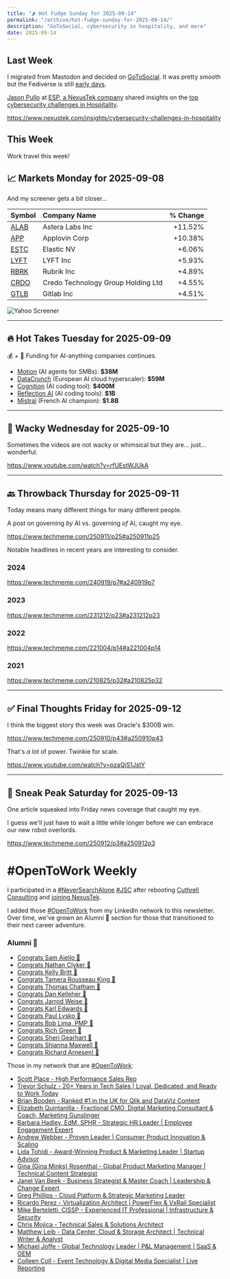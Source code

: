 ```yaml
---
title: "🌶️ Hot Fudge Sunday for 2025-09-14"
permalink: "/archive/hot-fudge-sunday-for-2025-09-14/"
description: "GoToSocial, cybersecurity in hospitality, and more"
date: 2025-09-14
---
```


## Last Week

I migrated from Mastodon and decided on [GoToSocial](https://codeberg.org/superseriousbusiness/gotosocial). It was pretty smooth but the Fediverse is still [early days](https://cuthrell.com/@jay/statuses/01K510H6R4NR22EVJA4TFDTEWR).

[Jason Pullo](https://www.linkedin.com/in/jason-pullo-61927b9/) at [ESP, a NexusTek company](https://www.nexustek.com/esp) shared insights on the [top cybersecurity challenges in Hospitality](https://www.nexustek.com/insights/cybersecurity-challenges-in-hospitality).

https://www.nexustek.com/insights/cybersecurity-challenges-in-hospitality

## This Week

Work travel this week!

## 📈 Markets Monday for 2025-09-08

And my screener gets a bit closer...

| Symbol | Company Name | % Change |
| :--- | :--- | ---: |
| [ALAB](https://www.google.com/finance/quote/ALAB:NASDAQ) | Astera Labs Inc | +11.52% |
| [APP](https://www.google.com/finance/quote/APP:NASDAQ) | Applovin Corp | +10.38% |
| [ESTC](https://www.google.com/finance/quote/ESTC:NYSE) | Elastic NV | +6.06% |
| [LYFT](https://www.google.com/finance/quote/LYFT:NASDAQ) | LYFT Inc | +5.93% |
| [RBRK](https://www.google.com/finance/quote/RBRK:NYSE) | Rubrik Inc | +4.89% |
| [CRDO](https://www.google.com/finance/quote/CRDO:NASDAQ) | Credo Technology Group Holding Ltd | +4.55% |
| [GTLB](https://www.google.com/finance/quote/GTLB:NASDAQ) | Gitlab Inc | +4.51% |

![Yahoo Screener](https://assets.buttondown.email/images/151df0e7-931b-4186-82ae-a787901eac39.png?w=960&fit=max)


---

## 🔥 Hot Takes Tuesday for 2025-09-09

💰 + 🤖 Funding for AI-anything companies continues.

* [Motion](https://www.techmeme.com/250908/p24#a250908p24) (AI agents for SMBs): **$38M**
* [DataCrunch](https://www.techmeme.com/250909/p22#a250909p22) (European AI cloud hyperscaler): **$59M**
* [Cognition](https://www.techmeme.com/250908/p23#a250908p23) (AI coding tool): **$400M**
* [Reflection AI](https://www.techmeme.com/250909/p42#a250909p42) (AI coding tools): **$1B**
* [Mistral](https://www.techmeme.com/250909/p3#a250909p3) (French AI champion): **$1.8B**


---

## 🤪 Wacky Wednesday for 2025-09-10

Sometimes the videos are not wacky or whimsical but they are... just... wonderful.

https://www.youtube.com/watch?v=rfUEstWJUkA

---

## 🔙 Throwback Thursday for 2025-09-11

Today means many different things for many different people.

A post on governing *by* AI vs. governing *of* AI, caught my eye.

https://www.techmeme.com/250911/p25#a250911p25

Notable headlines in recent years are interesting to consider.

### 2024

https://www.techmeme.com/240919/p7#a240919p7

### 2023

https://www.techmeme.com/231212/p23#a231212p23

### 2022

https://www.techmeme.com/221004/p14#a221004p14

### 2021 

https://www.techmeme.com/210825/p32#a210825p32

---

## ✅ Final Thoughts Friday for 2025-09-12

I think the biggest story this week was Oracle's $300B win.

https://www.techmeme.com/250910/p43#a250910p43

That's *a lot* of power. Twinkie for scale.

https://www.youtube.com/watch?v=pzaQjS1JstY

---

## 🔮 Sneak Peak Saturday for 2025-09-13

One article squeaked into Friday news coverage that caught my eye.

I guess we'll just have to wait a little while longer before we can embrace our new robot overlords.

https://www.techmeme.com/250912/p3#a250912p3


# #OpenToWork Weekly

I participated in a [#NeverSearchAlone](https://www.youtube.com/watch?v=OH3nzRdwYPA) [#JSC](https://www.phyl.org/jsc) after rebooting [Cuthrell Consulting](https://cuthrell.consulting) and [joining NexusTek](https://cuthrell.consulting/blog/jay-cuthrell-joins-nexustek/).

I added those [#OpenToWork](https://www.linkedin.com/search/results/content/?keywords=%23OpenToWork&origin=FACETED_SEARCH&postedBy=%5B%22first%22%5D&sid=TbC&sortBy=%22date_posted%22) from my LinkedIn network to this newsletter. Over time, we've grown an Alumni 🎉 section for those that transitioned to their next career adventure.

### Alumni 🎉
- [Congrats Sam Aiello 🎉](https://www.linkedin.com/feed/update/urn:li:activity:7368473092924268545/)
- [Congrats Nathan Clyker 🎉](https://www.linkedin.com/posts/activity-7366138435163607041-zOLE?utm_source=share&utm_medium=member_desktop&rcm=ACoAACk1T7oBu6QkP2p3bHgknv3R55ktER0dzqc)
- [Congrats Kelly Britt 🎉](https://www.linkedin.com/posts/activity-7351735768186306560-_6Ls?utm_source=share&utm_medium=member_desktop&rcm=ACoAACk1T7oBu6QkP2p3bHgknv3R55ktER0dzqc)
- [Congrats Tamera Rousseau King 🎉](https://www.linkedin.com/posts/activity-7343345962272120833-RNuK?utm_source=share&utm_medium=member_desktop&rcm=ACoAACk1T7oBu6QkP2p3bHgknv3R55ktER0dzqc)
- [Congrats Thomas Chatham 🎉](https://www.linkedin.com/in/thomaschatham/)
- [Congrats Dan Kelleher 🎉](https://www.linkedin.com/in/kelleherdan/)
- [Congrats Jarrod Weise 🎉](https://www.linkedin.com/posts/jarrodweise_thechargeahead-electricvehicles-innovation-activity-7325543362621509632-t5Oy?utm_source=share&utm_medium=member_desktop&rcm=ACoAACk1T7oBu6QkP2p3bHgknv3R55ktER0dzqc)
- [Congrats Karl Edwards 🎉](https://www.linkedin.com/posts/edwardskarl_im-happy-to-share-that-im-starting-a-new-activity-7323502970120138752-SLA-?utm_source=share&utm_medium=member_desktop&rcm=ACoAACk1T7oBu6QkP2p3bHgknv3R55ktER0dzqc)
- [Congrats Paul Lysko 🎉](https://www.linkedin.com/posts/paullysko_hellyeah-activity-7315070360708603905-ZDc_?utm_source=share&utm_medium=member_desktop&rcm=ACoAACk1T7oBu6QkP2p3bHgknv3R55ktER0dzqc)
- [Congrats Bob Lima, PMP 🎉](https://www.linkedin.com/posts/limarobert_im-happy-to-share-that-im-starting-a-new-activity-7315167863147769856-Tsk-?utm_source=share&utm_medium=member_desktop&rcm=ACoAACk1T7oBu6QkP2p3bHgknv3R55ktER0dzqc)
- [Congrats Rich Green 🎉](https://www.linkedin.com/posts/rich-green-5304804_im-happy-to-share-that-im-starting-a-new-activity-7312272227184324608-HmZN?utm_source=share&utm_medium=member_desktop&rcm=ACoAACk1T7oBu6QkP2p3bHgknv3R55ktER0dzqc)
- [Congrats Sheri Gearhart 🎉](https://www.linkedin.com/posts/sheri-gearhart_im-happy-to-share-that-im-starting-a-new-activity-7314986352909983745-VKzo?utm_source=share&utm_medium=member_desktop&rcm=ACoAACk1T7oBu6QkP2p3bHgknv3R55ktER0dzqc)
- [Congrats Shianna Maxwell 🎉](https://www.linkedin.com/posts/shiannamaxwell_im-happy-to-share-that-im-starting-a-new-activity-7302404919678902272-FHRz?utm_source=share&utm_medium=member_desktop&rcm=ACoAACk1T7oBu6QkP2p3bHgknv3R55ktER0dzqc)
- [Congrats Richard Arnesen! 🎉](https://www.linkedin.com/posts/richard-arnesen_im-happy-to-share-that-im-starting-a-new-activity-7290099022084616192-QjYm?utm_source=share&utm_medium=member_desktop)

Those in my network that are [#OpenToWork](https://www.linkedin.com/search/results/content/?keywords=%23OpenToWork&origin=FACETED_SEARCH&postedBy=%5B%22first%22%5D&sid=TbC&sortBy=%22date_posted%22):

- [Scott Place - High Performance Sales Rep](https://www.linkedin.com/in/scottplace/)
- [Trevor Schulz - 20+ Years in Tech Sales | Loyal, Dedicated, and Ready to Work Today](https://www.linkedin.com/in/trevorschulz/)
- [Brian Booden - Ranked #1 in the UK for Qlik and DataViz Content](https://www.linkedin.com/in/qlikluminary/)
- [Elizabeth Quintanilla - Fractional CMO, Digital Marketing Consultant & Coach, Marketing Gunslinger](https://www.linkedin.com/in/elizabethquintanilla/)
- [Barbara Hadley, EdM, SPHR - Strategic HR Leader | Employee Engagement Expert](https://www.linkedin.com/in/barbarahadleyhrleader/)
- [Andrew Webber - Proven Leader | Consumer Product Innovation & Scaling](https://www.linkedin.com/in/andrewwebber/)
- [Lida Tohidi - Award-Winning Product & Marketing Leader | Startup Advisor](https://www.linkedin.com/in/lidatohidi/)
- [Gina (Gina Minks) Rosenthal - Global Product Marketing Manager | Technical Content Strategist](https://www.linkedin.com/in/gminks/)
- [Janel Van Beek - Business Strategist & Master Coach | Leadership & Change Expert](https://www.linkedin.com/in/janellanzadbafrancievanwirkus220/)
- [Greg Phillips - Cloud Platform & Strategic Marketing Leader](https://www.linkedin.com/in/gregaphillips/)
- [Ricardo Perez - Virtualization Architect | PowerFlex & VxRail Specialist](https://www.linkedin.com/in/ricardo-perez-atx)
- [Mike Berteletti, CISSP - Experienced IT Professional | Infrastructure & Security](https://www.linkedin.com/in/mike-berteletti-cissp/)
- [Chris Mojica - Technical Sales & Solutions Architect](https://www.linkedin.com/in/pcmojica/)
- [Matthew Leib - Data Center, Cloud & Storage Architect | Technical Writer & Analyst](https://www.linkedin.com/in/matthewleib/)
- [Michael Joffe - Global Technology Leader | P&L Management | SaaS & OEM](https://www.linkedin.com/in/joffemichael/)
- [Colleen Coll - Event Technology & Digital Media Specialist | Live Reporting](https://www.linkedin.com/in/colleen-coll-b971505/)
